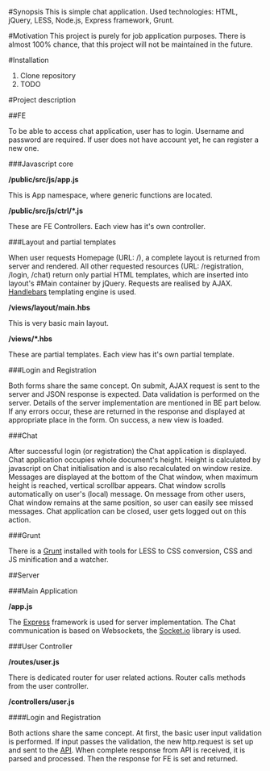 #Synopsis
This is simple chat application. Used technologies: HTML, jQuery, LESS, Node.js, Express framework, Grunt.

#Motivation
This project is purely for job application purposes. There is almost 100% chance, that this project will not be maintained in the future.

#Installation
1. Clone repository
2. TODO

#Project description

##FE

To be able to access chat application, user has to login. Username and password are required. If user does not have account yet, he can register a new one.

###Javascript core

**/public/src/js/app.js**

This is App namespace, where generic functions are located.

**/public/src/js/ctrl/\*.js**

These are FE Controllers. Each view has it's own controller.

###Layout and partial templates

When user requests Homepage (URL: /), a complete layout is returned from server and rendered. All other requested resources (URL: /registration, /login, /chat) return only partial HTML templates, which are inserted into layout's #Main container by jQuery. Requests are realised by AJAX. [Handlebars](https://www.npmjs.com/package/express-handlebars) templating engine is used.

**/views/layout/main.hbs**

This is very basic main layout.

**/views/\*.hbs**

These are partial templates. Each view has it's own partial template.

###Login and Registration

Both forms share the same concept. On submit, AJAX request is sent to the server and JSON response is expected. Data validation is performed on the server. Details of the server implementation are mentioned in BE part below. If any errors occur, these are returned in the response and displayed at appropriate place in the form. On success, a new view is loaded.

###Chat

After successful login (or registration) the Chat application is displayed. Chat application occupies whole document's height. Height is calculated by javascript on Chat initialisation and is also recalculated on window resize. Messages are displayed at the bottom of the Chat window, when maximum height is reached, vertical scrollbar appears. Chat window scrolls automatically on user's (local) message. On message from other users, Chat window remains at the same position, so user can easily see missed messages. Chat application can be closed, user gets logged out on this action.

###Grunt

There is a [Grunt](http://gruntjs.com/) installed with tools for LESS to CSS conversion, CSS and JS minification and a watcher.

##Server

###Main Application

**/app.js**

The [Express](https://www.npmjs.com/package/express) framework is used for server implementation. The Chat communication is based on Websockets, the [Socket.io](http://socket.io/) library is used.

###User Controller

**/routes/user.js**

There is dedicated router for user related actions. Router calls methods from the user controller.

**/controllers/user.js**

####Login and Registration

Both actions share the same concept. At first, the basic user input validation is performed. If input passes the validation, the new http.request is set up and sent to the [API](https://github.com/martinmikulka/chat-be). When complete response from API is received, it is parsed and processed. Then the response for FE is set and returned.
